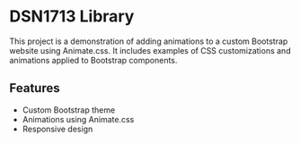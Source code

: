 # DSN1713 Library

This project is a demonstration of adding animations to a custom Bootstrap website using Animate.css. It includes examples of CSS customizations and animations applied to Bootstrap components.

## Features
- Custom Bootstrap theme
- Animations using Animate.css
- Responsive design
